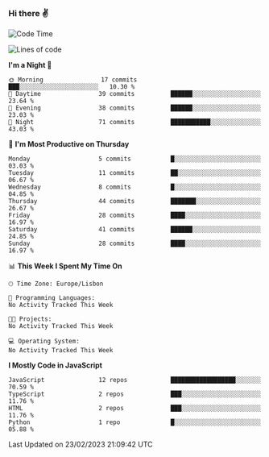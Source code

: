 ### Hi there :v:

<!--
**eusebioaddsilva/eusebioaddsilva** is a ✨ _special_ ✨ repository because its `README.md` (this file) appears on your GitHub profile.

<!--START_SECTION:waka-->
![Code Time](http://img.shields.io/badge/Code%20Time-35%20hrs%2012%20mins-blue)

![Lines of code](https://img.shields.io/badge/From%20Hello%20World%20I%27ve%20Written-2.2%20million%20lines%20of%20code-blue)

**I'm a Night 🦉** 

```text
🌞 Morning                17 commits          ███░░░░░░░░░░░░░░░░░░░░░░   10.30 % 
🌆 Daytime                39 commits          ██████░░░░░░░░░░░░░░░░░░░   23.64 % 
🌃 Evening                38 commits          ██████░░░░░░░░░░░░░░░░░░░   23.03 % 
🌙 Night                  71 commits          ███████████░░░░░░░░░░░░░░   43.03 % 
```
📅 **I'm Most Productive on Thursday** 

```text
Monday                   5 commits           █░░░░░░░░░░░░░░░░░░░░░░░░   03.03 % 
Tuesday                  11 commits          ██░░░░░░░░░░░░░░░░░░░░░░░   06.67 % 
Wednesday                8 commits           █░░░░░░░░░░░░░░░░░░░░░░░░   04.85 % 
Thursday                 44 commits          ███████░░░░░░░░░░░░░░░░░░   26.67 % 
Friday                   28 commits          ████░░░░░░░░░░░░░░░░░░░░░   16.97 % 
Saturday                 41 commits          ██████░░░░░░░░░░░░░░░░░░░   24.85 % 
Sunday                   28 commits          ████░░░░░░░░░░░░░░░░░░░░░   16.97 % 
```


📊 **This Week I Spent My Time On** 

```text
🕑︎ Time Zone: Europe/Lisbon

💬 Programming Languages: 
No Activity Tracked This Week

🐱‍💻 Projects: 
No Activity Tracked This Week

💻 Operating System: 
No Activity Tracked This Week
```

**I Mostly Code in JavaScript** 

```text
JavaScript               12 repos            ██████████████████░░░░░░░   70.59 % 
TypeScript               2 repos             ███░░░░░░░░░░░░░░░░░░░░░░   11.76 % 
HTML                     2 repos             ███░░░░░░░░░░░░░░░░░░░░░░   11.76 % 
Python                   1 repo              █░░░░░░░░░░░░░░░░░░░░░░░░   05.88 % 
```




 Last Updated on 23/02/2023 21:09:42 UTC
<!--END_SECTION:waka-->
